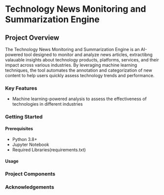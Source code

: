 # Technology News Monitoring and Summarization Engine
## Project Overview

The Technology News Monitoring and Summarization Engine is an AI-powered tool designed to monitor and analyze news articles, extractibng valauable insights about technology products, platforms, services, and their impact across various industries. By leveraging machine learning techniques, the tool automates the annotation and categorization of new content to help users quickly assess technology trends and performance.

### Key Features
* Machine learning-powered analysis to assess the effectiveness of technologies in different industries

### Getting Started
#### Prerequisites
* Python 3.8+
* Jupyter Notebook
* Required Libraries(requirements.txt)

#### Usage


### Project Components


### Acknowledgements
